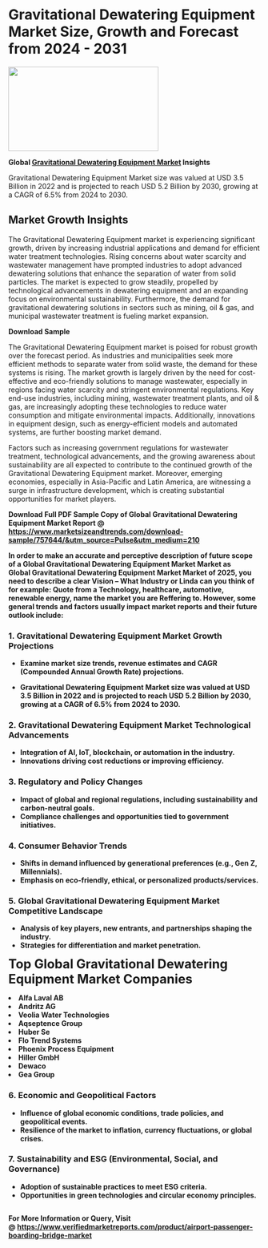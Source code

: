 <H1>Gravitational Dewatering Equipment Market Size, Growth and Forecast from 2024 - 2031</H1><img class="aligncenter size-medium wp-image-584254" src="https://thirdeyenews.in/wp-content/uploads/2024/09/Global-Market-Research-300x168.jpeg" alt="" width="300" height="168" /><p><strong>Global&nbsp;<a href="https://www.marketsizeandtrends.com/download-sample/757644/&amp;utm_source=Pulse&amp;utm_medium=210">Gravitational Dewatering Equipment Market</a> Insights</strong></p><p>Gravitational Dewatering Equipment Market size was valued at USD 3.5 Billion in 2022 and is projected to reach USD 5.2 Billion by 2030, growing at a CAGR of 6.5% from 2024 to 2030.</p><p><h2>Market Growth Insights</h2> <p>The Gravitational Dewatering Equipment market is experiencing significant growth, driven by increasing industrial applications and demand for efficient water treatment technologies. Rising concerns about water scarcity and wastewater management have prompted industries to adopt advanced dewatering solutions that enhance the separation of water from solid particles. The market is expected to grow steadily, propelled by technological advancements in dewatering equipment and an expanding focus on environmental sustainability. Furthermore, the demand for gravitational dewatering solutions in sectors such as mining, oil & gas, and municipal wastewater treatment is fueling market expansion.</p> <p><strong>Download Sample</strong></p> <p>The Gravitational Dewatering Equipment market is poised for robust growth over the forecast period. As industries and municipalities seek more efficient methods to separate water from solid waste, the demand for these systems is rising. The market growth is largely driven by the need for cost-effective and eco-friendly solutions to manage wastewater, especially in regions facing water scarcity and stringent environmental regulations. Key end-use industries, including mining, wastewater treatment plants, and oil & gas, are increasingly adopting these technologies to reduce water consumption and mitigate environmental impacts. Additionally, innovations in equipment design, such as energy-efficient models and automated systems, are further boosting market demand.</p> <p>Factors such as increasing government regulations for wastewater treatment, technological advancements, and the growing awareness about sustainability are all expected to contribute to the continued growth of the Gravitational Dewatering Equipment market. Moreover, emerging economies, especially in Asia-Pacific and Latin America, are witnessing a surge in infrastructure development, which is creating substantial opportunities for market players.</p> <p><strong></p><p><span class=""><strong>Download Full PDF Sample Copy of Global Gravitational Dewatering Equipment Market Report</strong> @ <a href="https://www.marketsizeandtrends.com/download-sample/757644/&amp;utm_source=Pulse&amp;utm_medium=210" target="_blank">https://www.marketsizeandtrends.com/download-sample/757644/&amp;utm_source=Pulse&amp;utm_medium=210</a></span></p><p>In order to make an accurate and perceptive description of future scope of a Global&nbsp;Gravitational Dewatering Equipment Market Market as Global&nbsp;Gravitational Dewatering Equipment Market Market of 2025, you need to describe a clear Vision &ndash; What Industry or Linda can you think of for example: Quote from a Technology, healthcare, automotive, renewable energy, name the market you are Reffering to. However, some general trends and factors usually impact market reports and their future outlook include:</p><h3>1.&nbsp;<strong>Gravitational Dewatering Equipment Market Growth Projections</strong></h3><ul><li>Examine market size trends, revenue estimates and CAGR (Compounded Annual Growth Rate) projections.</li><li><p>Gravitational Dewatering Equipment Market size was valued at USD 3.5 Billion in 2022 and is projected to reach USD 5.2 Billion by 2030, growing at a CAGR of 6.5% from 2024 to 2030.</p></li></ul><h3>2.&nbsp;<strong>Gravitational Dewatering Equipment Market Technological Advancements</strong></h3><ul><li>Integration of AI, IoT, blockchain, or automation in the industry.</li><li>Innovations driving cost reductions or improving efficiency.</li></ul><h3>3.&nbsp;<strong>Regulatory and Policy Changes</strong></h3><ul><li>Impact of global and regional regulations, including sustainability and carbon-neutral goals.</li><li>Compliance challenges and opportunities tied to government initiatives.</li></ul><h3>4.&nbsp;<strong>Consumer Behavior Trends</strong></h3><ul><li>Shifts in demand influenced by generational preferences (e.g., Gen Z, Millennials).</li><li>Emphasis on eco-friendly, ethical, or personalized products/services.</li></ul><h3>5.&nbsp;<strong>Global Gravitational Dewatering Equipment Market Competitive Landscape</strong></h3><ul><li>Analysis of key players, new entrants, and partnerships shaping the industry.</li><li>Strategies for differentiation and market penetration.</li></ul><p data-pm-slice="1 1 []"><span style="color: inherit; font-family: inherit; font-size: 25px;">Top Global Gravitational Dewatering Equipment Market Companies</span></p><div class="" data-test-id=""><p><li>Alfa Laval AB</li><li> Andritz AG</li><li> Veolia Water Technologies</li><li> Aqseptence Group</li><li> Huber Se</li><li> Flo Trend Systems</li><li> Phoenix Process Equipment</li><li> Hiller GmbH</li><li> Dewaco</li><li> Gea Group</li></p></div><h3>6.&nbsp;<strong>Economic and Geopolitical Factors</strong></h3><ul><li>Influence of global economic conditions, trade policies, and geopolitical events.</li><li>Resilience of the market to inflation, currency fluctuations, or global crises.</li></ul><h3>7.&nbsp;<strong>Sustainability and ESG (Environmental, Social, and Governance)</strong></h3><ul><li>Adoption of sustainable practices to meet ESG criteria.</li><li>Opportunities in green technologies and circular economy principles.</li></ul><h2><strong style="font-size: 14px;">For More Information or Query, Visit @&nbsp;</strong><a style="background-color: #ffffff; font-size: 14px;" href="https://www.marketsizeandtrends.com/report/gravitational-dewatering-equipment-market/" target="_blank">https://www.verifiedmarketreports.com/product/airport-passenger-boarding-bridge-market</a></h2>

